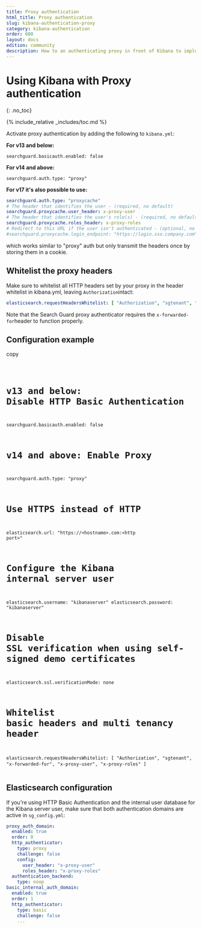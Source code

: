 ```yaml
---
title: Proxy authentication
html_title: Proxy authentication
slug: kibana-authentication-proxy
category: kibana-authentication
order: 600
layout: docs
edition: community
description: How to an authenticating proxy in front of Kibana to implement Single Sign On.
---
```

<!---
Copryight 2016-2017 floragunn GmbH
-->

# Using Kibana with Proxy authentication
{: .no_toc}

{% include_relative _includes/toc.md %}

Activate proxy authentication by adding the following to `kibana.yml`:

**For v13 and below:**

```
searchguard.basicauth.enabled: false
```

**For v14 and above:**

```
searchguard.auth.type: "proxy"
```

**For v17 it's also possible to use:**

```yaml
searchguard.auth.type: "proxycache"
# The header that identifies the user - (required, no default)
searchguard.proxycache.user_header: x-proxy-user
# The header that identifies the user's role(s) - (required, no default)
searchguard.proxycache.roles_header: x-proxy-roles
# Redirect to this URL if the user isn't authenticated - (optional, no default)
#searchguard.proxycache.login_endpoint: "https://login.sso.company.com"
```
which works similar to "proxy" auth but only transmit the headers once by storing them in a cookie.



## Whitelist the proxy headers

Make sure to whitelist all HTTP headers set by your proxy in the header whitelist in kibana.yml, leaving `Authorization`intact:

```yaml
elasticsearch.requestHeadersWhitelist: [ "Authorization", "sgtenant", "x-forwarded-for", "x-proxy-user", "x-proxy-roles" ]
```

Note that the Search Guard proxy authenticator requires the `x-forwarded-for`header to function properly.

## Configuration example

<div class="code-highlight " data-label="">
<span class="js-copy-to-clipboard copy-code">copy</span> 
<pre class="language-yaml">
<code class=" js-code language-markup">

# v13 and below: Disable HTTP Basic Authentication
searchguard.basicauth.enabled: false

# v14 and above: Enable Proxy
searchguard.auth.type: "proxy"

# Use HTTPS instead of HTTP
elasticsearch.url: "https://&lt;hostname&gt;.com:&lt;http port&gt;"

# Configure the Kibana internal server user
elasticsearch.username: "kibanaserver"
elasticsearch.password: "kibanaserver"

# Disable SSL verification when using self-signed demo certificates
elasticsearch.ssl.verificationMode: none

# Whitelist basic headers and multi tenancy header
elasticsearch.requestHeadersWhitelist: [ "Authorization", "sgtenant", "x-forwarded-for", "x-proxy-user", "x-proxy-roles" ]
</code>
</pre>
</div>

## Elasticsearch configuration

If you're using HTTP Basic Authentication and the internal user database for the Kibana server user, make sure that both authentication domains are active in `sg_config.yml`:

```yaml
proxy_auth_domain:
  enabled: true
  order: 0
  http_authenticator:
    type: proxy
    challenge: false
    config:
      user_header: "x-proxy-user"
      roles_header: "x-proxy-roles"
  authentication_backend:
    type: noop
basic_internal_auth_domain: 
  enabled: true
  order: 1
  http_authenticator:
    type: basic
    challenge: false
    ...
```